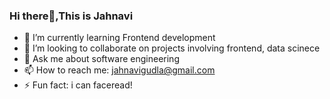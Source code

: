 ### Hi there👋,This is Jahnavi


- 🌱 I’m currently learning Frontend development
- 👯 I’m looking to collaborate on projects involving frontend, data scinece 
- 💬 Ask me about software engineering
- 📫 How to reach me: jahnavigudla@gmail.com
- ⚡ Fun fact: i can faceread!
